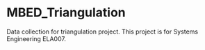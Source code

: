 # MBED_Triangulation
Data collection for triangulation project. This project is for Systems Engineering ELA007. 
